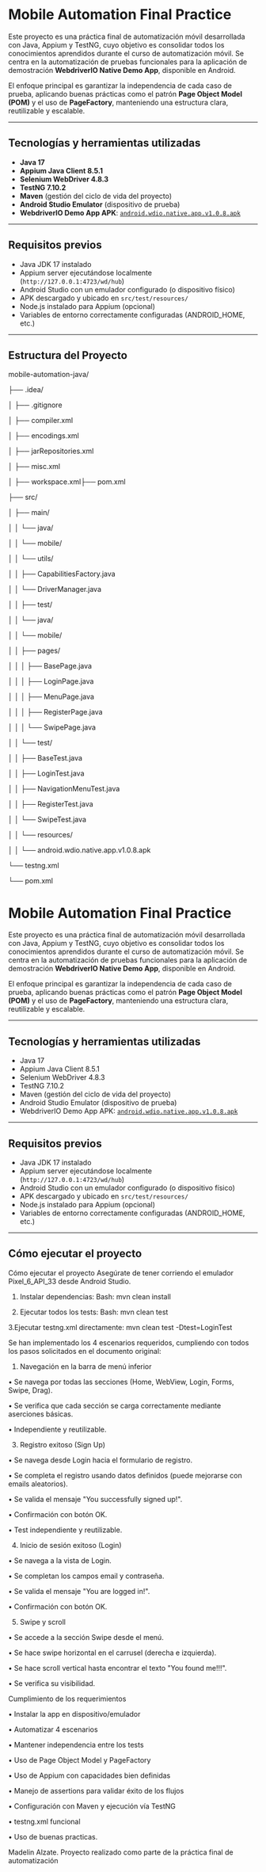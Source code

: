 # Mobile Automation Final Practice

Este proyecto es una práctica final de automatización móvil desarrollada con Java, Appium y TestNG, cuyo objetivo es consolidar todos los conocimientos aprendidos durante el curso de automatización móvil. Se centra en la automatización de pruebas funcionales para la aplicación de demostración **WebdriverIO Native Demo App**, disponible en Android.

El enfoque principal es garantizar la independencia de cada caso de prueba, aplicando buenas prácticas como el patrón **Page Object Model (POM)** y el uso de **PageFactory**, manteniendo una estructura clara, reutilizable y escalable.

---

## Tecnologías y herramientas utilizadas

- **Java 17**
- **Appium Java Client 8.5.1**
- **Selenium WebDriver 4.8.3**
- **TestNG 7.10.2**
- **Maven** (gestión del ciclo de vida del proyecto)
- **Android Studio Emulator** (dispositivo de prueba)
- **WebdriverIO Demo App APK**: [`android.wdio.native.app.v1.0.8.apk`](https://github.com/webdriverio/native-demo-app/releases)

---

## Requisitos previos

- Java JDK 17 instalado
- Appium server ejecutándose localmente (`http://127.0.0.1:4723/wd/hub`)
- Android Studio con un emulador configurado (o dispositivo físico)
- APK descargado y ubicado en `src/test/resources/`
- Node.js instalado para Appium (opcional)
- Variables de entorno correctamente configuradas (ANDROID_HOME, etc.)

---

## Estructura del Proyecto

mobile-automation-java/

├── .idea/

│   ├── .gitignore

│   ├── compiler.xml

│   ├── encodings.xml

│   ├── jarRepositories.xml

│   ├── misc.xml

│   ├── workspace.xml├── pom.xml

├── src/

│   ├── main/

│   │   └── java/

│   │       └── mobile/

│   │           └── utils/

│   │               ├── CapabilitiesFactory.java

│   │               └── DriverManager.java


│
│   ├── test/

│   │   └── java/

│   │       └── mobile/

│   │           ├── pages/

│   │           │   ├── BasePage.java

│   │           │   ├── LoginPage.java

│   │           │   ├── MenuPage.java

│   │           │   ├── RegisterPage.java

│   │           │   └── SwipePage.java

│   │           └── test/

│   │               ├── BaseTest.java

│   │               ├── LoginTest.java

│   │               ├── NavigationMenuTest.java

│   │               ├── RegisterTest.java

│   │               └── SwipeTest.java

│   │ └── resources/

│   │     └── android.wdio.native.app.v1.0.8.apk

└── testng.xml

└── pom.xml 

# Mobile Automation Final Practice

Este proyecto es una práctica final de automatización móvil desarrollada con Java, Appium y TestNG, cuyo objetivo es consolidar todos los conocimientos aprendidos durante el curso de automatización móvil. Se centra en la automatización de pruebas funcionales para la aplicación de demostración **WebdriverIO Native Demo App**, disponible en Android.

El enfoque principal es garantizar la independencia de cada caso de prueba, aplicando buenas prácticas como el patrón **Page Object Model (POM)** y el uso de **PageFactory**, manteniendo una estructura clara, reutilizable y escalable.

---

## Tecnologías y herramientas utilizadas

- Java 17
- Appium Java Client 8.5.1
- Selenium WebDriver 4.8.3
- TestNG 7.10.2
- Maven (gestión del ciclo de vida del proyecto)
- Android Studio Emulator (dispositivo de prueba)
- WebdriverIO Demo App APK: [`android.wdio.native.app.v1.0.8.apk`](https://github.com/webdriverio/native-demo-app/releases)

---

## Requisitos previos

- Java JDK 17 instalado
- Appium server ejecutándose localmente (`http://127.0.0.1:4723/wd/hub`)
- Android Studio con un emulador configurado (o dispositivo físico)
- APK descargado y ubicado en `src/test/resources/`
- Node.js instalado para Appium (opcional)
- Variables de entorno correctamente configuradas (ANDROID_HOME, etc.)

---


## Cómo ejecutar el proyecto
Cómo ejecutar el proyecto
Asegúrate de tener corriendo el emulador Pixel_6_API_33 desde Android Studio.
1. Instalar dependencias:
Bash:
mvn clean install

2. Ejecutar todos los tests:
Bash:
mvn clean test

3.Ejecutar testng.xml directamente:
mvn clean test -Dtest=LoginTest

Se han implementado los 4 escenarios requeridos, cumpliendo con todos los pasos solicitados en el documento original:


1. Navegación en la barra de menú inferior
   
•	Se navega por todas las secciones (Home, WebView, Login, Forms, Swipe, Drag).

•	Se verifica que cada sección se carga correctamente mediante aserciones básicas.

•	Independiente y reutilizable.



3. Registro exitoso (Sign Up)
   
•	Se navega desde Login hacia el formulario de registro.

•	Se completa el registro usando datos definidos (puede mejorarse con emails aleatorios).

•	Se valida el mensaje "You successfully signed up!".

•	Confirmación con botón OK.

•	Test independiente y reutilizable.



4. Inicio de sesión exitoso (Login)
   
•	Se navega a la vista de Login.

•	Se completan los campos email y contraseña.

•	Se valida el mensaje "You are logged in!".

•	Confirmación con botón OK.



5. Swipe y scroll
   
•	Se accede a la sección Swipe desde el menú.

•	Se hace swipe horizontal en el carrusel (derecha e izquierda).

•	Se hace scroll vertical hasta encontrar el texto "You found me!!!".

•	Se verifica su visibilidad.


Cumplimiento de los requerimientos 

•	Instalar la app en dispositivo/emulador	

•	Automatizar 4 escenarios

•	Mantener independencia entre los tests

•	Uso de Page Object Model y PageFactory

•	Uso de Appium con capacidades bien definidas

•	Manejo de assertions para validar éxito de los flujos

•	Configuración con Maven y ejecución vía TestNG

•	testng.xml funcional

•	Uso de buenas practicas.


Madelin Alzate.
Proyecto realizado como parte de la práctica final de automatización 
